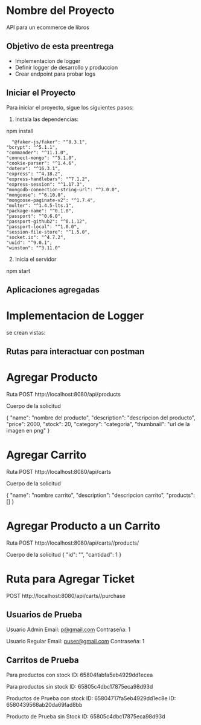 # Nombre del Proyecto

API para un ecommerce de libros

## Objetivo de esta preentrega

- Implementacion de logger
- Definir logger de desarrollo y produccion
- Crear endpoint para probar logs

## Iniciar el Proyecto

Para iniciar el proyecto, sigue los siguientes pasos:

1. Instala las dependencias:

npm install

      "@faker-js/faker": "^8.3.1",
    "bcrypt": "^5.1.1",
    "commander": "^11.1.0",
    "connect-mongo": "^5.1.0",
    "cookie-parser": "^1.4.6",
    "dotenv": "^16.3.1",
    "express": "^4.18.2",
    "express-handlebars": "^7.1.2",
    "express-session": "^1.17.3",
    "mongodb-connection-string-url": "^3.0.0",
    "mongoose": "^6.10.0",
    "mongoose-paginate-v2": "^1.7.4",
    "multer": "^1.4.5-lts.1",
    "package-name": "^0.1.0",
    "passport": "^0.6.0",
    "passport-github2": "^0.1.12",
    "passport-local": "^1.0.0",
    "session-file-store": "^1.5.0",
    "socket.io": "^4.7.2",
    "uuid": "^9.0.1",
    "winston": "^3.11.0"

2. Inicia el servidor

npm start

## Aplicaciones agregadas

# Implementacion de Logger

se crean vistas:

<!-- Agregar enlace para restablecer la contraseña -->

## Rutas para interactuar con postman

# Agregar Producto

Ruta POST
http://localhost:8080/api/products

Cuerpo de la solicitud

{
"name": "nombre del producto",
"description": "descripcion del producto",
"price": 2000,
"stock": 20,
"category": "categoria",
"thumbnail": "url de la imagen en png"
}

# Agregar Carrito

Ruta POST
http://localhost:8080/api/carts

Cuerpo de la solicitud

{
"name": "nombre carrito",
"description": "descripcion carrito",
"products": []
}

# Agregar Producto a un Carrito

Ruta POST
http://localhost:8080/api/carts/<cid>/products/<pid>

Cuerpo de la solicitud
{
"id": "<pid>",
"cantidad": 1
}

# Ruta para Agregar Ticket

POST
http://localhost:8080/api/carts/<cid>/purchase

## Usuarios de Prueba

Usuario Admin
Email: p@gmail.com
Contraseña: 1

Usuario Regular
Email: puser@gmail.com
Contraseña: 1

## Carritos de Prueba

Para productos con stock
ID: 65804fabfa5eb4929dd1ecea

Para productos sin stock
ID: 65805c4dbc17875eca98d93d

Productos de Prueba con stock
ID: 65804717fa5eb4929dd1ec8e
ID: 6580439568ab20da69fad8bb

Producto de Prueba sin Stock
ID: 65805c4dbc17875eca98d93d

